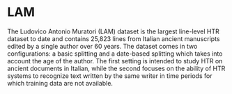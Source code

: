 # LAM
The Ludovico Antonio Muratori (LAM) dataset is the largest line-level HTR dataset to date and contains 25,823 lines from Italian ancient manuscripts edited by a single author over 60 years. The dataset comes in two configurations: a basic splitting and a date-based splitting which takes into account the age of the author. The first setting is intended to study HTR on ancient documents in Italian, while the second focuses on the ability of HTR systems to recognize text written by the same writer in time periods for which training data are not available.
